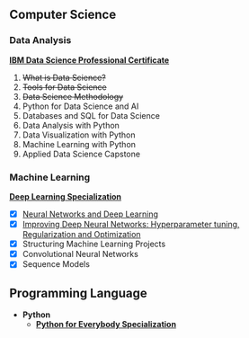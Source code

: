 ## Computer Science
### Data Analysis

[**IBM Data Science Professional Certificate**](https://www.coursera.org/professional-certificates/ibm-data-science)

1. ~~What is Data Science?~~
2. ~~Tools for Data Science~~
3. ~~Data Science Methodology~~
4. Python for Data Science and AI
5. Databases and SQL for Data Science
6. Data Analysis with Python
7. Data Visualization with Python
8. Machine Learning with Python
9. Applied Data Science Capstone

### Machine Learning
[**Deep Learning Specialization**](https://www.coursera.org/specializations/deep-learning)

- [x] [Neural Networks and Deep Learning](https://www.coursera.org/learn/neural-networks-deep-learning)
- [x] [Improving Deep Neural Networks: Hyperparameter tuning, Regularization and Optimization](https://www.coursera.org/learn/deep-neural-network)
- [x] Structuring Machine Learning Projects
- [x] Convolutional Neural Networks
- [x] Sequence Models

## Programming Language

* **Python**
  * [**Python for Everybody Specialization**](https://www.coursera.org/specializations/python)
